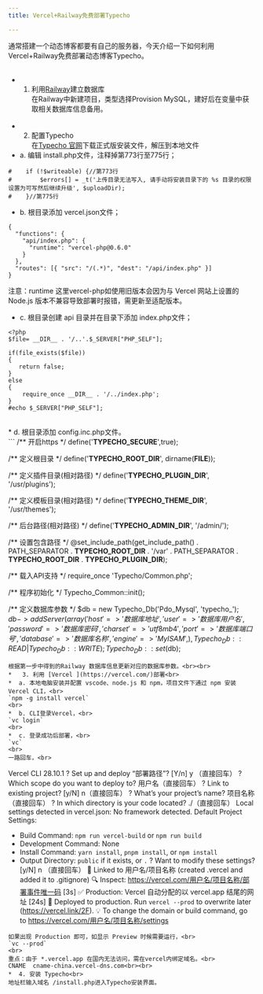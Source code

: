 ```yaml
---
title: Vercel+Railway免费部署Typecho

---
```


通常搭建一个动态博客都要有自己的服务器，今天介绍一下如何利用Vercel+Railway免费部署动态博客Typecho。<br><br>
*  1. 利用[Railway](https://railway.app/)建立数据库<br>
在Railway中新建项目，类型选择Provision MySQL，建好后在变量中获取相关数据库信息备用。<br><br>
*  2. 配置Typecho<br>
在[Typecho 官网](https://typecho.org/)下载正式版安装文件，解压到本地文件<br>
*  a. 编辑 install.php文件，注释掉第773行至775行；<br>

```
#    if (!$writeable) {//第773行
#        $errors[] = _t('上传目录无法写入, 请手动将安装目录下的 %s 目录的权限设置为可写然后继续升级', $uploadDir);
#    }//第775行
```
*  b. 根目录添加 vercel.json文件；<br>
```
{
  "functions": {
    "api/index.php": {
      "runtime": "vercel-php@0.6.0"
    }
  },
  "routes": [{ "src": "/(.*)", "dest": "/api/index.php" }]
}
```
注意：runtime 这里vercel-php如使用旧版本会因为与 Vercel 网站上设置的 Node.js 版本不兼容导致部署时报错，需更新至适配版本。<br>
*  c. 根目录创建 api 目录并在目录下添加 index.php文件；<br>
```
<?php
$file= __DIR__ . '/..'.$_SERVER["PHP_SELF"];

if(file_exists($file))
{
   return false;
}
else
{
    require_once __DIR__ . '/../index.php';
}
#echo $_SERVER["PHP_SELF"];
```
<br>
*  d. 根目录添加 config.inc.php文件。<br>
```
<?php
/**
 * Typecho Blog Platform
 *
 * @copyright  Copyright (c) 2008 Typecho team (http://www.typecho.org)
 * @license    GNU General Public License 2.0
 * @version    $Id$
 */

/** 开启https */
define('__TYPECHO_SECURE__',true);

/** 定义根目录 */
define('__TYPECHO_ROOT_DIR__', dirname(__FILE__));

/** 定义插件目录(相对路径) */
define('__TYPECHO_PLUGIN_DIR__', '/usr/plugins');

/** 定义模板目录(相对路径) */
define('__TYPECHO_THEME_DIR__', '/usr/themes');

/** 后台路径(相对路径) */
define('__TYPECHO_ADMIN_DIR__', '/admin/');

/** 设置包含路径 */
@set_include_path(get_include_path() . PATH_SEPARATOR .
__TYPECHO_ROOT_DIR__ . '/var' . PATH_SEPARATOR .
__TYPECHO_ROOT_DIR__ . __TYPECHO_PLUGIN_DIR__);

/** 载入API支持 */
require_once 'Typecho/Common.php';

/** 程序初始化 */
Typecho_Common::init();

/** 定义数据库参数 */
$db = new Typecho_Db('Pdo_Mysql', 'typecho_');
$db->addServer(array (
  'host' => '数据库地址',
  'user' => '数据库用户名',
  'password' => '数据库密码',
  'charset' => 'utf8mb4',
  'port' => '数据库端口号',
  'database' => '数据库名称',
  'engine' => 'MyISAM',
), Typecho_Db::READ | Typecho_Db::WRITE);
Typecho_Db::set($db);
```
根据第一步中得到的Railway 数据库信息更新对应的数据库参数。<br><br>
*   3. 利用 [Vercel ](https://vercel.com/)部署<br>
*  a. 本地电脑安装并配置 vscode、node.js 和 npm，项目文件下通过 npm 安装 Vercel CLI，<br>
`npm -g install vercel`
<br>
*  b. CLI登录Vercel，<br>
`vc login`
<br>
*  c. 登录成功后部署，<br>
`vc`
<br>
一路回车，<br>
```
Vercel CLI 28.10.1
? Set up and deploy “部署路径”? [Y/n] y （直接回车）
? Which scope do you want to deploy to? 用户名（直接回车）
? Link to existing project? [y/N] n（直接回车）
? What’s your project’s name? 项目名称（直接回车）
? In which directory is your code located? ./（直接回车）
Local settings detected in vercel.json:
No framework detected. Default Project Settings:
- Build Command: `npm run vercel-build` or `npm run build`
- Development Command: None
- Install Command: `yarn install`, `pnpm install`, or `npm install`
- Output Directory: `public` if it exists, or `.`
? Want to modify these settings? [y/N] n （直接回车）
🔗  Linked to 用户名/项目名称 (created .vercel and added it to .gitignore)
🔍  Inspect: https://vercel.com/用户名/项目名称/部署事件唯一码 [3s]
✅  Production: Vercel 自动分配的以 vercel.app 结尾的网址 [24s]
📝  Deployed to production. Run `vercel --prod` to overwrite later (https://vercel.link/2F).
💡  To change the domain or build command, go to https://vercel.com/用户名/项目名称/settings
```
如果出现 Production 即可，如显示 Preview 时候需要运行，<br>
`vc --prod`
<br>
重点：由于 *.vercel.app 在国内无法访问，需在vercel内绑定域名。<br>
CNAME  cname-china.vercel-dns.com<br><br>
*  4. 安装 Typecho<br>
地址栏输入域名 /install.php进入Typecho安装界面。



